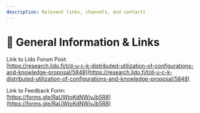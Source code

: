 ```yaml
---
description: Relevant links, channels, and contacts
---
```


# 🔗 General Information & Links

Link to Lido Forum Post:\
[https://research.lido.fi/t/d-u-c-k-distributed-utilization-of-configurations-and-knowledge-proposal/5848](https://research.lido.fi/t/d-u-c-k-distributed-utilization-of-configurations-and-knowledge-proposal/5848)



Link to Feedback Form: \
[https://forms.gle/RaUWtoKdNWivJb5R8](https://forms.gle/RaUWtoKdNWivJb5R8)
